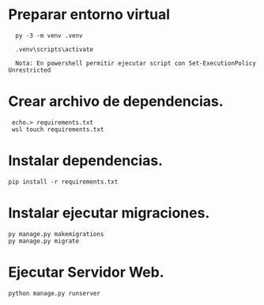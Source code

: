 # Preparar entorno virtual 
  
      py -3 -m venv .venv 
	  
	  .venv\scripts\activate
	  
	  Nota: En powershell permitir ejecutar script con Set-ExecutionPolicy Unrestricted

# Crear archivo de dependencias.

     echo.> requirements.txt
     wsl touch requirements.txt

# Instalar dependencias.

    pip install -r requirements.txt

# Instalar ejecutar migraciones.

    py manage.py makemigrations
    py manage.py migrate


# Ejecutar Servidor Web.

    python manage.py runserver
	
	
	
	

